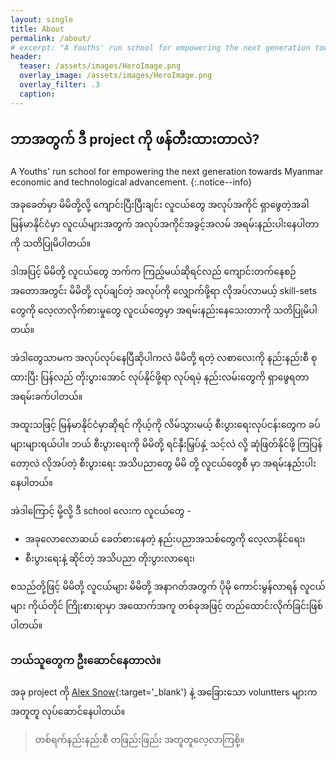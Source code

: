 ```yaml
---
layout: single
title: About
permalink: /about/
# excerpt: "A Youths' run school for empowering the next generation towards Myanmar economic and technological advancement."
header:
  teaser: /assets/images/HeroImage.png
  overlay_image: /assets/images/HeroImage.png
  overlay_filter: .3
  caption:
---
```

## ဘာအတွက် ဒီ project ကို ဖန်တီးထားတာလဲ?

A Youths' run school for empowering the next generation towards Myanmar economic and technological advancement.
{:.notice--info}

အခုခေတ်မှာ မိမိတို့လို့ ကျောင်းပြီးပြီးချင်း လူငယ်တွေ အလုပ်အကိုင် ရှာဖွေတဲ့အခါ မြန်မာနိုင်ငံမှာ လူငယ်များအတွက် အလုပ်အကိုင်အခွင့်အလမ် အရမ်းနည်းပါးနေပါတာကို သတိပြုမိပါတယ်။

ဒါအပြင့် မိမိတို့ လူငယ်တွေ ဘက်က ကြည့်မယ်ဆိုရင်လည် ကျောင်းတက်နေစဉ်အတောအတွင်း မိမိတို့ လုပ်ချင်တဲ့ အလုပ်ကို လျှောက်ဖို့ရာ လိုအပ်လာမယ့် skill-sets တွေကို လေ့လာလိုက်စားမှုတွေ လူငယ်တွေမှာ အရမ်းနည်းနေသေးတာကို သတိပြုမိပါတယ်။

အဲဒါတွေသာမက အလုပ်လုပ်နေပြီဆိုပါကလဲ မိမိတို့ ရတဲ့ လစာလေးကို နည်းနည်းစီ စုထားပြီး ပြန်လည် တိုးပွားအောင် လုပ်နိုင်ဖို့ရာ လုပ်ရမဲ့ နည်းလမ်းတွေကို ရှာဖွေရတာ အရမ်းခက်ပါတယ်။

အထူးသဖြင့် မြန်မာနိုင်ငံမှာဆိုရင် ကိုယ့်ကို လိမ်သွားမယ့် စီးပွားရေးလုပ်ငန်းတွေက ခပ်များများရယ်ပါ။ ဘယ် စီးပွားရေးကို မိမိတို့ ရင်နှီးမြှပ်နှံ့ သင့်လဲ လို့ ဆုံဖြတ်နိုင်ဖို့ ကြပြန်တော့လဲ လိုအပ်တဲ့ စီးပွားရေး အသိပညာတွေ မိမိ တို့ လူငယ်တွေစီ မှာ အရမ်းနည်းပါးနေပါတယ်။

အဲဒါကြောင့် မို့လို့ ဒီ school လေးက လူငယ်တွေ -

- အခုလောလောဆယ် ခေတ်စားနေတဲ့ နည်းပညာအသစ်တွေကို လေ့လာနိုင်ရေး၊
- စီးပွားရေးနဲ့ ဆိုင်တဲ့ အသိပညာ တိုးပွားလာရေး၊

စသည်တို့ဖြင့် မိမိတို့ လူငယ်များ မိမိတို့ အနာဂတ်အတွက် ပိုမို ကောင်းမွန်လာရန် လူငယ်များ ကိုယ်တိုင် ကြိုးစားရာမှာ အထောက်အကူ တစ်ခုအဖြင့် တည်ထောင်းလိုက်ခြင်းဖြစ်ပါတယ်။

### ဘယ်သူတွေက ဦးဆောင်နေတာလဲ။

အခု project ကို [Alex Snow](https://www.linkedin.com/in/wuthmonehninhlaing/){:target='_blank'} နဲ့ အခြေားသော voluntters များက အတူတူ လုပ်ဆောင်နေပါတယ်။


> တစ်ရက်နည်းနည်းစီ တဖြည်းဖြည်း အတူတူလေ့လာကြစို့။